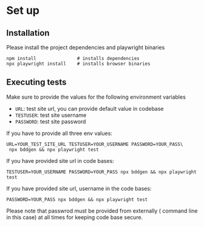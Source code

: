 # Set up

## Installation

Please install the project dependencies and playwright binaries

```shell
npm install               # installs dependencies
npx playwright install    # installs browser binaries
```

## Executing tests

Make sure to provide the values for the following environment variables

- `URL`: test site url, you can provide default value in codebase
- `TESTUSER`: test site username
- `PASSWORD`: test site password

If you have to provide all three env values:

```shell
URL=YOUR_TEST_SITE_URL TESTUSER=YOUR_USERNAME PASSWORD=YOUR_PASS\
 npx bddgen && npx playwright test
```

If you have provided site url in code bases:

```shell
TESTUSER=YOUR_USERNAME PASSWORD=YOUR_PASS npx bddgen && npx playwright test
```

If you have provided site url, username in the code bases:

```shell
PASSWORD=YOUR_PASS npx bddgen && npx playwright test
```

Please note that passwrod must be provided from externally ( command line in this case) at all times for keeping code base secure.
